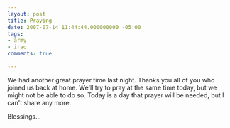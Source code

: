 ```yaml
---
layout: post
title: Praying
date: 2007-07-14 11:44:44.000000000 -05:00
tags:
- army
- iraq 
comments: true

---
```

<p>We had another great prayer time last night. Thanks you all of you who joined us back at home. We'll try to pray at the same time today, but we might not be able to do so. Today is a day that prayer will be needed, but I can't share any more.</p>
<p>Blessings...</p>
